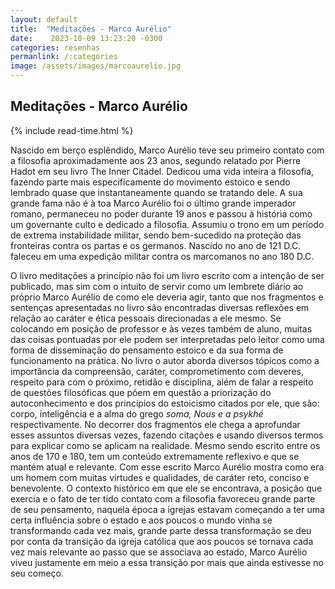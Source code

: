 ```yaml
---
layout: default
title:  "Meditações - Marco Aurélio"
date:    2023-10-09 13:23:20 -0300
categories: resenhas
permanlink: /:categories
image: /assets/images/marcoaurelio.jpg
---
```



<h2>Meditações - Marco Aurélio</h2>
{% include read-time.html %}

Nascido em berço esplêndido, Marco Aurélio teve seu primeiro contato com a filosofia aproximadamente aos 23 anos, segundo relatado por Pierre Hadot em seu livro The Inner Citadel. Dedicou uma vida inteira a filosofia, fazendo parte mais especificamente do movimento estoico e sendo lembrado quase que instantaneamente quando se tratando dele. A sua grande fama não é à toa Marco Aurélio foi o último grande imperador romano, permaneceu no poder durante 19 anos e passou à história como um governante culto e dedicado a filosofia. Assumiu o trono em um período de extrema instabilidade militar, sendo bem-sucedido na proteção das fronteiras contra os partas e os germanos. Nascido no ano de 121 D.C. faleceu em uma expedição militar contra os marcomanos no ano 180 D.C.

O livro meditações a princípio não foi um livro escrito com a intenção de ser publicado, mas sim com o intuito de servir como um lembrete diário ao próprio Marco Aurélio de como ele deveria agir, tanto que nos fragmentos e sentenças apresentadas no livro são encontradas diversas reflexões em relação ao caráter e ética pessoais direcionadas a ele mesmo. Se colocando em posição de professor e às vezes também de aluno, muitas das coisas pontuadas por ele podem ser interpretadas pelo leitor como uma forma de disseminação do pensamento estoico e da sua forma de funcionamento na prática. No livro o autor aborda diversos tópicos como a importância da compreensão, caráter, comprometimento com deveres, respeito para com o próximo, retidão e disciplina, além de falar a respeito de questões filosóficas que põem em questão a priorização do autoconhecimento e dos princípios do estoicismo citados por ele, que são: corpo, inteligência e a alma do grego *soma, Nous e a psykhé* respectivamente. No decorrer dos fragmentos ele chega a aprofundar esses assuntos diversas vezes, fazendo citações e usando diversos termos para explicar como se aplicam na realidade. Mesmo sendo escrito entre os anos de 170 e 180, tem um conteúdo extremamente reflexivo e que se mantém atual e relevante. Com esse escrito Marco Aurélio mostra como era um homem com muitas virtudes e qualidades, de caráter reto, conciso e benevolente. O contexto histórico em que ele se encontrava, a posição que exercia e o fato de ter tido contato com a filosofia favoreceu grande parte de seu pensamento, naquela época a igrejas estavam começando a ter uma certa influência sobre o estado e aos poucos o mundo vinha se transformando cada vez mais, grande parte dessa transformação se deu por conta da transição da igreja católica que aos poucos se tornava cada vez mais relevante ao passo que se associava ao estado, Marco Aurélio viveu justamente em meio a essa transição por mais que ainda estivesse no seu começo. 
